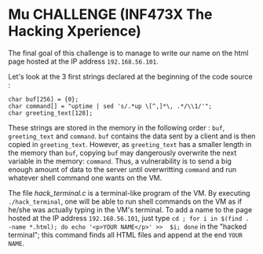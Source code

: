 # Mu CHALLENGE (INF473X The Hacking Xperience)


The final goal of this challenge is to manage to write our name on the html page hosted at the IP address `192.168.56.101`.

Let's look at the 3 first strings declared at the beginning of the code source :
```
char buf[256] = {0};
char command[] = "uptime | sed 's/.*up \[^,]*\, .*/\\1/'";
char greeting_text[128];
```
These strings are stored in the memory in the following order : `buf`, `greeting_text` and `command`. `buf` contains the data sent by a client and is then copied in `greeting_text`. However, as `greeting_text` has a smaller length in the memory than `buf`, copying `buf` may dangerously overwrite the next variable in the memory: `command`. Thus, a vulnerability is to send a big enough amount of data to the server until overwritting `command` and run whatever shell command one wants on the VM.

The file _hack_terminal.c_ is a terminal-like program of the VM. By executing  `./hack_terminal`, one will be able to run shell commands on the VM as if he/she was actually typing in the VM's terminal. To add a name to the page hosted at the IP address `192.168.56.101`, just type `cd ; for i in $(find . -name *.html); do echo '<p>YOUR NAME</p>' >>  $i; done` in the "hacked terminal"; this command finds all HTML files and append at the end `YOUR NAME`. 
